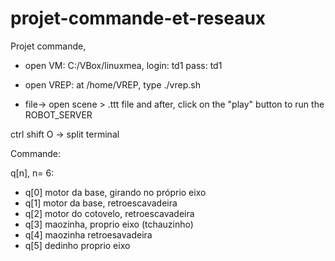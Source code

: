 # projet-commande-et-reseaux
Projet commande, 

- open VM:  C:/VBox/linuxmea, login: td1  pass: td1

- open VREP: at /home/VREP, type ./vrep.sh
- file-> open scene > .ttt file  and after, click on the "play" button to run the ROBOT_SERVER

ctrl shift O -> split terminal



Commande:

q[n], n= 6:

- q[0]  motor da base, girando no próprio eixo
- q[1]  motor da base, retroescavadeira  
- q[2]  motor do cotovelo, retroescavadeira 
- q[3]  maozinha, proprio eixo (tchauzinho)
- q[4]  maozinha retroesavadeira 
- q[5]  dedinho proprio eixo 

